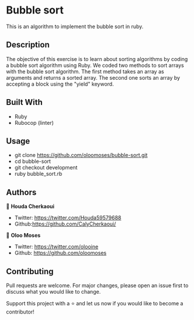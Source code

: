 # Bubble sort
This is an algorithm to implement the bubble sort in ruby.

## Description
The objective of this exercise is to learn about sorting algorithms by coding a bubble sort algorithm using Ruby.
We coded two methods to sort arrays with the bubble sort algorithm. The first method takes an array as arguments and returns a sorted array. The second one sorts an array by accepting a block using the "yield" keyword.

## Built With
  - Ruby
  - Rubocop (linter)
  
## Usage
  - git clone https://github.com/oloomoses/bubble-sort.git
  - cd bubble-sort
  - git checkout development
  - ruby bubble_sort.rb

## Authors
👩 **Houda Cherkaoui**
- Twitter: https://twitter.com/Houda59579688
- Github:https://github.com/CalyCherkaoui/

👨 **Oloo Moses**
- Twitter: https://twitter.com/olooine
- Github: https://github.com/oloomoses

## Contributing
Pull requests are welcome. For major changes, please open an issue first to discuss what you would like to change.

Support this project with a ⭐️ and let us now if you would like to become a contributor!
